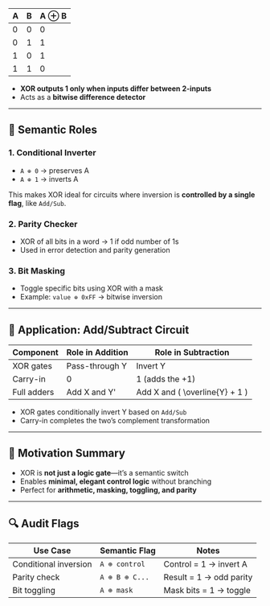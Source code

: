 
| A | B | A ⊕ B |
|---|---|--------|
| 0 | 0 |   0    |
| 0 | 1 |   1    |
| 1 | 0 |   1    |
| 1 | 1 |   0    |

- **XOR outputs 1 only when inputs differ between 2-inputs**
- Acts as a **bitwise difference detector**

---

## 🧩 Semantic Roles

### 1. **Conditional Inverter**

- `A ⊕ 0` → preserves A
- `A ⊕ 1` → inverts A

This makes XOR ideal for circuits where inversion is **controlled by a single flag**, like `Add/Sub`.

### 2. **Parity Checker**

- XOR of all bits in a word → 1 if odd number of 1s
- Used in error detection and parity generation

### 3. **Bit Masking**

- Toggle specific bits using XOR with a mask
- Example: `value ⊕ 0xFF` → bitwise inversion

---

## 🔧 Application: Add/Subtract Circuit

| Component     | Role in Addition | Role in Subtraction |
|---------------|------------------|----------------------|
| XOR gates     | Pass-through Y   | Invert Y             |
| Carry-in      | 0                | 1 (adds the +1)      |
| Full adders   | Add X and Y'     | Add X and \( \overline{Y} + 1 \) |

- XOR gates conditionally invert Y based on `Add/Sub`
- Carry-in completes the two’s complement transformation

---

## 🧠 Motivation Summary

- XOR is **not just a logic gate**—it’s a semantic switch
- Enables **minimal, elegant control logic** without branching
- Perfect for **arithmetic, masking, toggling, and parity**

---

## 🔍 Audit Flags

| Use Case           | Semantic Flag | Notes                        |
|--------------------|----------------|------------------------------|
| Conditional inversion | `A ⊕ control` | Control = 1 → invert A       |
| Parity check       | `A ⊕ B ⊕ C...` | Result = 1 → odd parity      |
| Bit toggling       | `A ⊕ mask`     | Mask bits = 1 → toggle       |

